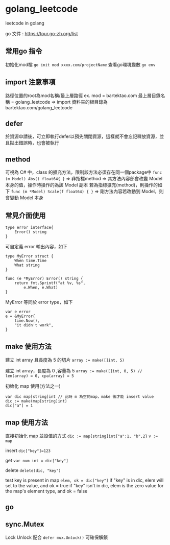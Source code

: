 # golang_leetcode
leetcode in golang

go 文件 : https://tour.go-zh.org/list

## 常用go 指令
初始化mod檔
`go init mod xxxx.com/projectName`
查看go環境變數
`go env`

## import 注意事項
路徑位置的root為mod名稱/最上層路徑
ex. 
mod = bartektao.com
最上層目錄名稱 = golang_leetcode
=> import 資料夾的根目錄為 bartektao.com/golang_leetcode

## defer
於資源申請後，可立即執行defer以預先關閉資源，這樣就不會忘記釋放資源，並且拋出錯誤時，也會被執行

## method
可視為 C# 中，class 的擴充方法，限制該方法必須存在同一個package中
`func (m Model) Abs() float64{ }` => 非指標method => 其方法內容部會改變 Model 本身的值，操作時操作的為該 Model 副本
若為指標擴充(method)，則操作的如下
`func (m *Model) Scale(f float64) { }` => 剛方法內容若改動到 Model，則會變動 Model 本身

## 常見介面使用
```
type error interface{
    Error() string
}
```
可自定義 error 輸出內容，如下
```
type MyError struct {
	When time.Time
	What string
}

func (e *MyError) Error() string {
	return fmt.Sprintf("at %v, %s",
		e.When, e.What)
}
```
MyError 等同於 error type，如下
```
var e error
e = &MyError{
	time.Now(),
	"it didn't work",
}
```
## make 使用方法
建立 int array 且長度為 5 的切片
`array := make([]int, 5)`

建立 int array，長度為 0 ,容量為 5
`array := make([]int, 0, 5) // len(array) = 0, cpa(array) = 5`

初始化 map 使用(方法之一)
```
var dic map[string]int // 此時 m 為空的map，make 後才能 insert value
dic := make(map[string]int) 
dic["a"] = 1
```

## map 使用方法
直接初始化 map 並設值的方式
`dic := map[string]int{"a":1, "b",2}`
`v := map`

insert
`dic["key"]=123`

get
`var num int = dic["key"]`

delete
`delete(dic, "key")`

test key is present in map
`elem, ok = dic["key"]`
if "key" is in dic, elem will set to the value, and ok = true
if "key" isn't in dic, elem is the zero value for the map's element type, and ok = false

## go

## sync.Mutex
Lock
Unlock
配合 `defer mux.Unlock()` 可確保解鎖